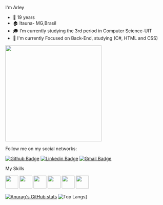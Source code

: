 I'm Arley

- 👨 19 years                              
- 🏠 Itauna- MG,Brasil 
- 🎓 I’m currently studying the 3rd period in Computer Science-UIT
- 🎯 I'm currently Focused on Back-End, studying (C#, HTML and CSS)  

<img src="https://noclinks.net/assets/img/softwaredev.gif" width="300" height="300" />


Follow me on my social networks:

[![Github Badge](https://img.shields.io/badge/-Github-000?style=flat-square&logo=Github&logoColor=white&link=link_do_seu_perfil_no_github)](https://github.com/arleynm)
[![Linkedin Badge](https://img.shields.io/badge/-LinkedIn-blue?style=flat-square&logo=Linkedin&logoColor=white&link=link_do_seu_perfil_no_linkedin)](https://www.linkedin.com/in/arley-augusto-e-silva-4312bb1a2/)
[![Gmail Badge](https://img.shields.io/badge/-Gmail-c14438?style=flat-square&logo=Gmail&logoColor=white&link=mailto:seu_email)](arleyaugusto5@gmail)

My Skills

<img src="https://img2.gratispng.com/20180831/iua/kisspng-c-programming-language-logo-microsoft-visual-stud-atlas-portfolio-5b89919299aab1.1956912415357423546294.jpg" width="40" height="40" /> <img src="https://www.alura.com.br/artigos/assets/formacao-linguagem-c-plus-plus/img-01.png" width="40" height="40" /> <img src="https://upload.wikimedia.org/wikipedia/commons/thumb/6/61/HTML5_logo_and_wordmark.svg/1200px-HTML5_logo_and_wordmark.svg.png" width="40" height="40" /> <img src="https://cdn.imgbin.com/10/5/13/imgbin-css3-cascading-style-sheets-logo-html-markup-language-others-4XQbcucceq6wfZL9uNU2ApnCS.jpg" width="40" height="40" /> <img src="https://img1.gratispng.com/20180716/uq/kisspng-javascript-computer-icons-software-developer-casca-javascript-logo-5b4ca5d5ce4a28.360002591531749845845.jpg" width="40" height="40" /> <img src="https://upload.wikimedia.org/wikipedia/commons/thumb/a/a7/React-icon.svg/1280px-React-icon.svg.png" width="40" height="40" />


[![Anurag's GitHub stats](https://github-readme-stats.vercel.app/api?username=arleynm)](https://github.com/arleynm/github-readme-stats)
![Top Langs](https://github-readme-stats.vercel.app/api/top-langs/?username=arleynm)]
